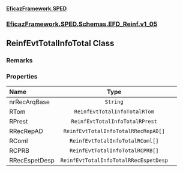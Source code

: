 #### [EficazFramework.SPED](EficazFrameworkSPED.md 'EficazFramework SPED')
### [EficazFramework.SPED.Schemas.EFD_Reinf.v1_05](EficazFramework.SPED.Schemas.EFD_Reinf.v1_05.md 'EficazFramework.SPED.Schemas.EFD_Reinf.v1_05')

## ReinfEvtTotalInfoTotal Class

### Remarks
### Properties

| Name | Type | |
| :--- | :---: | :--- |
| nrRecArqBase | `String` |  |
| RTom | `ReinfEvtTotalInfoTotalRTom` |  |
| RPrest | `ReinfEvtTotalInfoTotalRPrest` |  |
| RRecRepAD | `ReinfEvtTotalInfoTotalRRecRepAD[]` |  |
| RComl | `ReinfEvtTotalInfoTotalRComl[]` |  |
| RCPRB | `ReinfEvtTotalInfoTotalRCPRB[]` |  |
| RRecEspetDesp | `ReinfEvtTotalInfoTotalRRecEspetDesp` |  |
